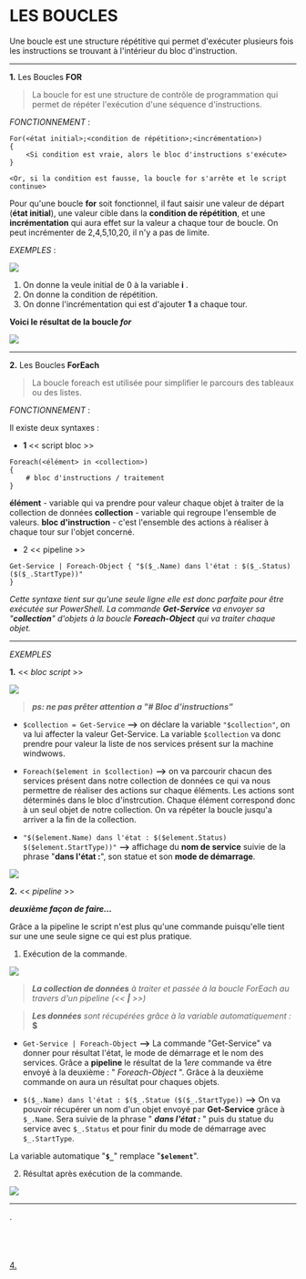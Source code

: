 # LES BOUCLES

Une boucle est une structure répétitive qui permet d'exécuter plusieurs fois les instructions se trouvant à l'intérieur du bloc d'instruction.

---

**1.** Les Boucles **FOR**  

>La boucle for est une structure de contrôle de programmation qui permet de répéter l'exécution d'une séquence d'instructions.


*FONCTIONNEMENT* : 
```
For(<état initial>;<condition de répétition>;<incrémentation>)
{
    <Si condition est vraie, alors le bloc d'instructions s'exécute>
}

<Or, si la condition est fausse, la boucle for s'arrête et le script continue>
```

Pour qu'une boucle **for** soit fonctionnel, il faut saisir une valeur de départ (**état initial**), une valeur cible dans la **condition de répétition**, et une **incrémentation** qui aura effet sur la valeur a chaque tour de boucle. On peut incrémenter de 2,4,5,10,20, il n'y a pas de limite.

*EXEMPLES*  :


![](Images/forboucle.PNG)

1. On donne la veule initial de 0 à la variable **i** .
2. On donne la condition de répétition.
3. On donne l'incrémentation qui est d'ajouter **1** a chaque tour.


**Voici le résultat de la boucle *for***

![](Images/forboucle1.PNG)

---

**2.** Les Boucles **ForEach**

> La boucle foreach est utilisée pour simplifier le parcours des tableaux ou des listes.

*FONCTIONNEMENT* : 

Il existe deux syntaxes :

- **1** << script bloc >>
```
Foreach(<élément> in <collection>)
{ 
    # bloc d'instructions / traitement
}
```

**élément** - variable qui va prendre pour valeur chaque objet à traiter de la collection de données
**collection** - variable qui regroupe l'ensemble de valeurs.
**bloc d'instruction** - c'est l'ensemble des actions à réaliser à chaque tour sur l'objet concerné.


- 2 << pipeline >>

```
Get-Service | Foreach-Object { "$($_.Name) dans l'état : $($_.Status) ($($_.StartType))" 
}

```
*Cette syntaxe tient sur qu'une seule ligne elle est donc parfaite pour être exécutée sur PowerShell. La commande **Get-Service** va envoyer sa "**collection**" d'objets à la boucle **Foreach-Object** qui va traiter chaque objet.*

---
*EXEMPLES*

**1.** << *bloc script* >>


![](Images/foreach1.0.PNG)

>***ps: ne pas prêter attention a "# Bloc d'instructions"***

* `$collection = Get-Service` **-->** on déclare la variable `"$collection"`, on va lui affecter la valeur Get-Service. La variable `$collection` va donc prendre pour valeur la liste de nos services présent sur la machine windwows.

* `Foreach($element in $collection)` **-->** on va parcourir chacun des services présent dans notre collection de données ce qui va nous permettre de réaliser des actions sur chaque éléments. Les actions sont déterminés dans le bloc d'instrcution. Chaque élément correspond donc à un seul objet de notre collection. On va répéter la boucle jusqu'a arriver a la fin de la collection.

* `"$($element.Name) dans l'état : $($element.Status)` `$($element.StartType))"` **-->** affichage du **nom de service** suivie de la phrase "**dans l'état :**", son statue et son **mode de démarrage**.
  
![](Images/foreach1.1.PNG)



**2.** << *pipeline* >>

***deuxième façon de faire...***

Grâce a la pipeline le script n'est plus qu'une commande puisqu'elle tient sur une une seule signe ce qui est plus pratique.


1. Exécution de la commande.
   
![](Images/foreach2.0.PNG)

> ***La collection de données*** *à traiter et passée à la boucle ForEach au travers d'un pipeline (<< **|** >>)*

>***Les données*** *sont récupérées grâce à la variable automatiquement :* **$**

* `Get-Service | Foreach-Object` **-->** La commande "Get-Service" va donner pour résultat l'état, le mode de démarrage et le nom des services. Grâce a **pipeline** le résultat de la 1*ere* commande va être envoyé à la deuxième : " *Foreach-Object* ". Grâce à la deuxième commande on aura un résultat pour chaques objets. 

* `$($_.Name) dans l'état : $($_.Statue ($($_.StartType))` **-->** On va pouvoir récupérer un nom d'un objet envoyé par **Get-Service** grâce à `$_.Name`. Sera suivie de la phrase " ***dans l'état :*** " puis du statue du service avec `$_.Status` et pour finir du mode de démarrage avec `$_.StartType`.

La variable automatique "**`$_`**" remplace "**`$element`**".

2. Résultat après exécution de la commande.

![](Images/foreach2.1.PNG)

---
.
<br/>
<br/>
<br/>
<br/>
<br/>
[4.](https://github.com/Anescoo/Linux/blob/main/Boucles.md)
